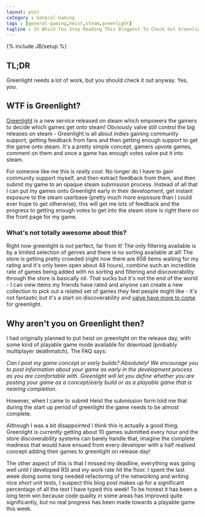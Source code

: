 ```yaml
---
layout: post
category : General-Gaming
tags : [general-gaming,heist,steam,greenlight]
tagline : In Which You Stop Reading This Blogpost To Check Out Greenlight
---
```

{% include JB/setup %}


## TL;DR

Greenlight needs a lot of work, but you should check it out anyway. Yes, _you_.

## WTF is Greenlight?

[Greenlight](http://steamcommunity.com/greenlight/) is a new service released on steam which empowers the gamers to decide which games get onto steam! Obviously valve still control the big releases on steam - Greenlight is all about indies gaining community support, getting feedback from fans and then getting enough support to get the game onto steam. It's a pretty simple concept, gamers upvote games, comment on them and once a game has enough votes valve put it into steam.

For someone like me this is *really cool*. No longer do I have to gain community support myself, and then extract feedback from them, and then submit my game to an opaque steam submission process. Instead of all that I can put my games onto Greenlight early in their development, get instant exposure to the steam userbase (pretty much more exposure than I could ever hope to get otherwise), this will get me lots of feedback and the progress to getting enough votes to get into the steam store is right there on the front page for my game.

### What's not totally awesome about this?

Right now greenlight is _not_ perfect, far from it! The only filtering available is by a limited selection of genres and there is no sorting available at all! The store is getting pretty crowded (right now there are 658 items waiting for my rating and it's only been open about 48 hours), combine such an incredible rate of games being added with no sorting and filtering and discoverability through the store is basically nil. That sucks but it's not the end of the world - I can view items my friends have rated and anyone can create a new collection to pick out a related set of games they feel people might like - it's not fantastic but it's a start on discoverability and [valve have more to come](http://steamcommunity.com/workshop/news/?appid=765) for greenlight.

## Why aren't you on Greenlight then?

I had originally planned to put heist on greenlight on the release day, with some kind of playable game mode available for download (probably multiplayer deathmatch). The FAQ says:

_Can I post my game concept or early builds?_
_Absolutely! We encourage you to post information about your game as early in the development process as you are comfortable with. Greenlight will let you define whether you are posting your game as a concept/early build or as a playable game that is nearing completion._

However, when I came to submit Heist the submission form told me that during the start up period of greenlight the game needs to be almost complete.

Although I was a bit disappointed I think this is actually a good thing. Greenlight is currently getting about 10 games submitted every hour and the store discoverability systems can barely handle that, imagine the complete madness that would have ensued from every developer with a half realised concept adding their games to greenlight on release day!

The other aspect of this is that I missed my deadline, everything was going well until I developed RSI and my work rate hit the floor. I spent the last week doing some long needed refactoring of the networking and writing nice _short_ unit tests, I suspect this blog post makes up for a significant percentage of all the text I have typed this week! To be honest it has been a long term win because code quality in some areas has improved quite significantly, but no real progress has been made towards a playable game this week.